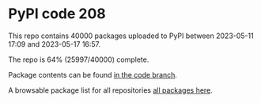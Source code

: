 # PyPI code 208

This repo contains 40000 packages uploaded to PyPI between 
2023-05-11 17:09 and 2023-05-17 16:57.

The repo is 64% (25997/40000) complete.

Package contents can be found [in the code branch](https://github.com/pypi-data/pypi-mirror-208/tree/code/packages).

A browsable package list for all repositories [all packages here](https://pypi-data.github.io/website/repositories/pypi-mirror-208).


